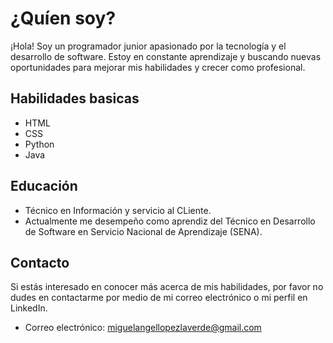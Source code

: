 # ¿Quíen soy?

¡Hola! Soy un programador junior apasionado por la tecnología y el desarrollo de software. Estoy en constante aprendizaje y buscando nuevas oportunidades para mejorar mis habilidades y crecer como profesional.

## Habilidades basicas

- HTML
- CSS
- Python
- Java

## Educación

- Técnico en Información y servicio al CLiente.
- Actualmente me desempeño como aprendiz del Técnico en Desarrollo de Software en Servicio Nacional de Aprendizaje (SENA).

## Contacto

Si estás interesado en conocer más acerca de mis habilidades, por favor no dudes en contactarme por medio de mi correo electrónico o mi perfil en LinkedIn.

- Correo electrónico: [miguelangellopezlaverde@gmail.com](mailto:miguelangellopezlaverde@gmail.com)
